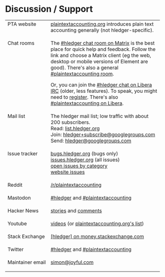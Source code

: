 <a name="help"></a><a name="help-feedback"></a>

# Discussion / Support

<div>
<table>
  <tr valign=top>
    <td>PTA website</td>
    <td>
      <a href="https://plaintextaccounting.org">plaintextaccounting.org</a>
      introduces plain text accounting generally (not hledger-specific).
      <p>
    </td>
  </tr>
  <tr valign=top>
    <td>Chat rooms</td>
    <td>
      The <a href="https://matrix.hledger.org">#hledger chat room on Matrix</a> is the best place for quick help and feedback.
      Follow the link and choose a Matrix client (eg the web, desktop or mobile versions of Element are good).
      There's also a general <a href="https://matrix.to/#/#plaintextaccounting:matrix.org">#plaintextaccounting room</a>.
      <p>
      <!-- (<a href="https://view.matrix.org/room/ !GYlETOAdUBSCcvnEMY:matrix.org">Public chat log</a>) <br> -->
      Or, you can join the <a href="https://irc.hledger.org">#hledger chat on Libera IRC</a> (older, less features).
      To speak, you might need to <a href="https://libera.chat/guides/registration">register</a>.
      There's also <a href="https://web.libera.chat/#plaintextaccounting">#plaintextaccounting on Libera</a>.
      <p>
    </td>
  </tr>
  <tr valign=top>
    <td>Mail list</td>
    <td>
      The hledger mail list; low traffic with about 200 subscribers.<br>
      Read: <a href="https://list.hledger.org">list.hledger.org</a><br>
      Join: <a href="mailto:hledger+subscribe@googlegroups.com">hledger+subscribe@googlegroups.com</a><br>
      Send: <a href="mailto:hledger@googlegroups.com">hledger@googlegroups.com</a><br>
      <p>
    </td>
  </tr>
  <tr valign=top>
    <td>Issue tracker</td>
    <td>
      <a href="https://bugs.hledger.org">bugs.hledger.org</a> (bugs only)<br>
      <a href="https://issues.hledger.org">issues.hledger.org</a> (all issues)<br>
      <a href="ISSUES.html">open issues by category</a><br>
      <a href="https://github.com/simonmichael/hledger_site/issues?utf8=%E2%9C%93&amp;q=">website issues</a>
      <p>
    </td>
  </tr>
  <tr valign=top>
    <td>Reddit</td>
    <td>
      <a href="https://www.reddit.com/r/plaintextaccounting/">/r/plaintextaccounting</a>
      <p>
    </td>
  </tr>
  <tr valign=top>
    <td>Mastodon</td>
    <td>
      <a href="https://fosstodon.org/tags/hledger">#hledger</a> and
      <a href="https://fosstodon.org/tags/plaintextaccounting">#plaintextaccounting</a>
      <p>
    </td>
  </tr>
  <tr valign=top>
    <td>Hacker News</td>
    <td>
      <a href="https://hn.algolia.com/?query=hledger&amp;sort=byDate&amp;prefix&amp;page=0&amp;dateRange=all&amp;type=story">stories</a> and <a href="https://hn.algolia.com/?query=hledger&amp;sort=byDate&amp;prefix=false&amp;page=0&amp;dateRange=all&amp;type=comment">comments</a>
      <p>
    </td>
  </tr>
  <tr valign=top>
    <td>Youtube</td>
    <td>
      <a href="https://www.youtube.com/results?search_query=hledger&sp=CAI%253D">videos</a>
      (or <a href="https://plaintextaccounting.org/#videos">plaintextaccounting.org's list</a>)
      <p>
    </td>
  </tr>
  <tr valign=top>
    <td>Stack Exchange</td>
    <td>
      <a href="https://money.stackexchange.com/questions/tagged/hledger?tab=newest">[hledger] on money.stackexchange.com</a>
      <p>
    </td>
  </tr>
  <tr valign=top>
    <td>Twitter</td>
    <td>
      <a href="https://twitter.com/search?q=%23hledger&amp;src=typed_query&amp;f=live">#hledger</a> and
      <a href="https://twitter.com/search?q=%23plaintextaccounting&amp;src=typed_query&amp;f=live">#plaintextaccounting</a>
      <p>
    </td>
  </tr>
  <tr valign=top>
    <td>Maintainer&nbsp;email</td>
    <td>
      <a href="mailto:simon@joyful.com">simon@joyful.com</a>
      <p>
    </td>
  </tr>
</table>
</div>


